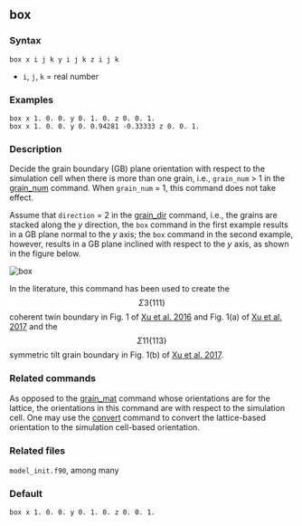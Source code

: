 ## box

### Syntax

	box x i j k y i j k z i j k

* `i`, `j`, `k` = real number

### Examples

	box x 1. 0. 0. y 0. 1. 0. z 0. 0. 1.
	box x 1. 0. 0. y 0. 0.94281 -0.33333 z 0. 0. 1.

### Description

Decide the grain boundary (GB) plane orientation with respect to the simulation cell when there is more than one grain, i.e., `grain_num` > 1 in the [grain_num](grain_num.md) command. When `grain_num` = 1, this command does not take effect.

Assume that `direction` = 2 in the [grain_dir](grain_dir.md) command, i.e., the grains are stacked along the _y_ direction, the `box` command in the first example results in a GB plane normal to the _y_ axis; the `box` command in the second example, however, results in a GB plane inclined with respect to the _y_ axis, as shown in the figure below.

![box](fig/box.jpg)

In the literature, this command has been used to create the $$\Sigma 3\{111\}$$ coherent twin boundary in Fig. 1 of [Xu et al. 2016](http://dx.doi.org/10.1038/npjcompumats.2015.16) and Fig. 1(a) of [Xu et al. 2017](http://dx.doi.org/10.1007/s11837-017-2302-1) and the $$\Sigma 11\{113\}$$ symmetric tilt grain boundary in Fig. 1(b) of [Xu et al. 2017](http://dx.doi.org/10.1007/s11837-017-2302-1).

### Related commands

As opposed to the [grain\_mat](grain\_mat.md) command whose orientations are for the lattice, the orientations in this command are with respect to the simulation cell. One may use the [convert](convert.md) command to convert the lattice-based orientation to the simulation cell-based orientation.

### Related files

`model_init.f90`, among many

### Default

	box x 1. 0. 0. y 0. 1. 0. z 0. 0. 1.